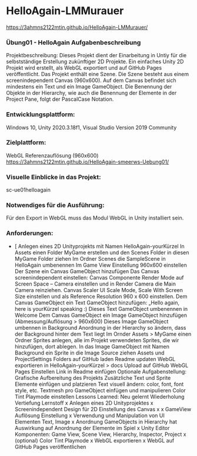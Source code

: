 # HelloAgain-LMMurauer

https://3ahmns2122mtin.github.io/HelloAgain-LMMurauer/

### Übung01 - HelloAgain Aufgabenbeschreibung
Projektbeschreibung:
Dieses Projekt dient der Einarbeitung in Untiy für die selbstständige Erstellung zukünftiger 2D Projekte. Ein einfaches Unity 2D Projekt wird erstellt, als WebGL exportiert und auf GitHub Pages veröffentlicht. Das Projekt enthält eine Szene. Die Szene besteht aus einem screenindependent Canvas (960x600). Auf dem Canvas befindet sich mindestens ein Text und ein Image GameObject. Die Benennung der Objekte in der Hierarchy, wie auch die Benennung der Elemente in der Project Pane, folgt der PascalCase Notation.

### Entwicklungsplattform:
Windows 10, Unity 2020.3.18f1, Visual Studio Version 2019 Community

### Zielplattform:
WebGL Referenzauflösung (960x600) https://3ahmns2122mtin.github.io/HelloAgain-smeerws-Uebung01/

### Visuelle Einblicke in das Projekt:
sc-ue01helloagain

### Notwendiges für die Ausführung:
Für den Export in WebGL muss das Modul WebGL in Unity installiert sein.

### Anforderungen:
- [ Anlegen eines 2D Unityprojekts mit Namen HelloAgain-yourKürzel
 In Assets einen Folder MyGame erstellen und den Scenes Folder in diesen MyGame Folder ziehen
 Im Ordner Scenes die SampleScene in HelloAgain umbenennen
 Im Game View Einstellung 960x600 einstellen
 Der Szene ein Canvas GameObject hinzufügen
 Das Canvas screenindependent einstellen:
 Canvas Componente Render Mode auf Screen Space – Camera einstellen und in Render Camera die Main Camera reinziehen.
 Canvas Scaler UI Scale Mode, Scale With Screen Size einstellen und als Reference Resolution 960 x 600 einstellen.
 Dem Canvas GameObject ein Text GameObject hinzufügen: „Hello again, here is yourKürzel speaking :)
 Dieses Text GameObject umbenennen in Welcome
 Dem Canvas GameObject ein Image GameObject hinzufügen (Abmessung/Auflösung > 960x600)
 Dieses Image GameObject umbennen in Background
 Anordnung in der Hierarchy so ändern, dass der Background hinter dem Text liegt
 Im Ornder Assets > MyGame einen Ordner Sprites anlegen, alle im Projekt verwendeten Sprites, die wir hinzufügen, dort ablegen.
 In das Image GameObject mit Namen Background ein Sprite in die Image Source ziehen
 Assets und ProjectSettings Folders auf GitHub laden
 Readme updaten
 WebGL exportieren in HelloAgain-yourKürzel > docs
 Upload auf GitHub
 WebGL Pages Einstellen
 Link in Readme einfügen
Optionale Aufgabenstellung:
 Grafische Aufbereitung des Projekts
 Zusätzliche Text und Sprite Elemente einfügen und platzieren
 Text visuell ändern: color, font, font style, etc.
 Textmesh pro GameObject einfügen und manipulieren
 Color Tint Playmode einstellen
Lessons Learned:
Neu gelernt	Wiederholung	Vertiefung	Lernstoff
x		Anlegen eines 2D Unityprojektes
x			Screenindependent Design für 2D Einstellung des Canvas
x	x		GameView Auflösung Einstellung
x	Verwendung und Manipulation von UI Elementen Text, Image
x		Anordnung GameObjects in Hierarchy hat Auswirkung auf Anordnung der Elemente im Spiel
x		Unity Editor Komponenten: Game View, Scene View, Hierarchy, Inspector, Project
x			(optional) Color Tint Playmode
x			WebGL exportieren
x			WebGL auf GitHub Pages veröffentlichen
